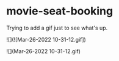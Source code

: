 # movie-seat-booking

Trying to add a gif just to see what's up.

![](![Mar-26-2022 10-31-12.gif])

![](Mar-26-2022 10-31-12.gif)
